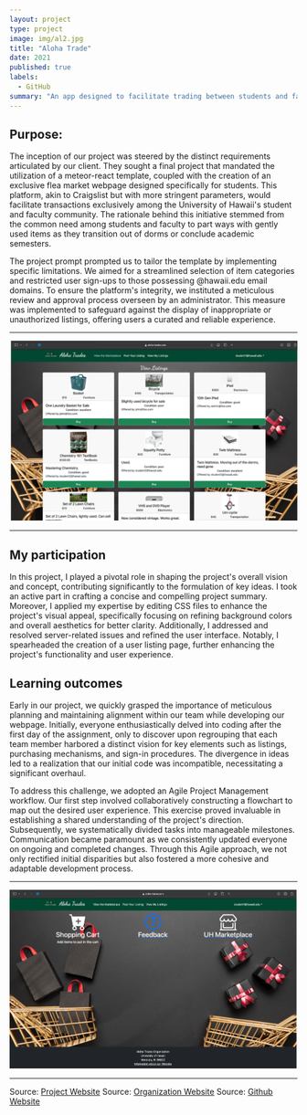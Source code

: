 ```yaml
---
layout: project
type: project
image: img/al2.jpg 
title: "Aloha Trade"
date: 2021
published: true
labels:
  - GitHub
summary: "An app designed to facilitate trading between students and faculty at Manoa."
---
```


## Purpose:

The inception of our project was steered by the distinct requirements articulated by our client. They sought a final project that mandated the utilization of a meteor-react template, 
coupled with the creation of an exclusive flea market webpage designed specifically for students. This platform, akin to Craigslist but with more stringent parameters, would 
facilitate transactions exclusively among the University of Hawaii's student and faculty community. The rationale behind this initiative stemmed from the common need among 
students and faculty to part ways with gently used items as they transition out of dorms or conclude academic semesters.

The project prompt prompted us to tailor the template by implementing specific limitations. We aimed for a streamlined selection of item categories and restricted user 
sign-ups to those possessing @hawaii.edu email domains. To ensure the platform's integrity, we instituted a meticulous review and approval process overseen 
by an administrator. This measure was implemented to safeguard against the display of inappropriate or unauthorized listings, offering users a curated and reliable experience.

<hr>
<img class="img-fluid" src="../img/bl.jpg">
<hr>

## My participation

In this project, I played a pivotal role in shaping the project's overall vision and concept, contributing significantly to the formulation of key ideas. I took an active part 
in crafting a concise and compelling project summary. Moreover, I applied my expertise by editing CSS files to enhance the project's visual appeal, specifically focusing on 
refining background colors and overall aesthetics for better clarity. Additionally, I addressed and resolved server-related issues and refined the user interface. Notably, 
I spearheaded the creation of a user listing page, further enhancing the project's functionality and user experience.

## Learning outcomes

Early in our project, we quickly grasped the importance of meticulous planning and maintaining alignment within our team while developing our webpage. Initially, 
everyone enthusiastically delved into coding after the first day of the assignment, only to discover upon regrouping that each team member harbored a distinct 
vision for key elements such as listings, purchasing mechanisms, and sign-in procedures. The divergence in ideas led to a realization that our initial code was 
incompatible, necessitating a significant overhaul.

To address this challenge, we adopted an Agile Project Management workflow. Our first step involved collaboratively constructing a flowchart to map out the
desired user experience. This exercise proved invaluable in establishing a shared understanding of the project's direction. Subsequently, we systematically 
divided tasks into manageable milestones. Communication became paramount as we consistently updated everyone on ongoing and completed changes. Through this Agile 
approach, we not only rectified initial disparities but also fostered a more cohesive and adaptable development process.

<hr>
<img class="img-fluid" src="../img/bk.jpg">
<hr>

Source: <a href="https://aloha-trades.com">Project Website</a>
Source: <a href="https://aloha-trades.github.io/">Organization Website</a>
Source: <a href="https://github.com/aloha-trades">Github Website</a>
